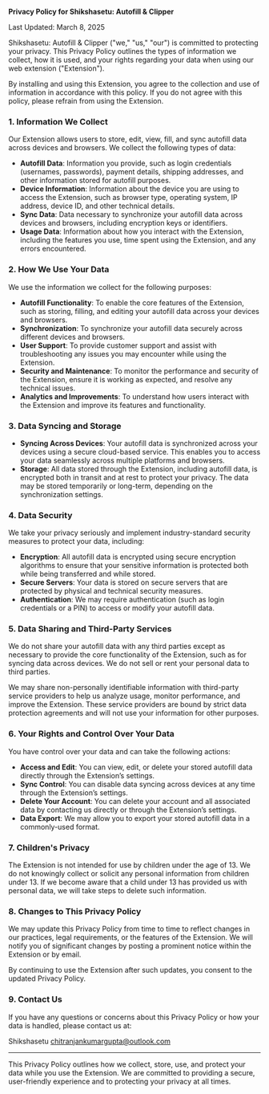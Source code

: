 **Privacy Policy for Shikshasetu: Autofill & Clipper**

Last Updated: March 8, 2025

Shikshasetu: Autofill & Clipper ("we," "us," "our") is committed to protecting your privacy. This Privacy Policy outlines the types of information we collect, how it is used, and your rights regarding your data when using our web extension ("Extension").

By installing and using this Extension, you agree to the collection and use of information in accordance with this policy. If you do not agree with this policy, please refrain from using the Extension.

### 1. **Information We Collect**

Our Extension allows users to store, edit, view, fill, and sync autofill data across devices and browsers. We collect the following types of data:

- **Autofill Data**: Information you provide, such as login credentials (usernames, passwords), payment details, shipping addresses, and other information stored for autofill purposes.
- **Device Information**: Information about the device you are using to access the Extension, such as browser type, operating system, IP address, device ID, and other technical details.
- **Sync Data**: Data necessary to synchronize your autofill data across devices and browsers, including encryption keys or identifiers.
- **Usage Data**: Information about how you interact with the Extension, including the features you use, time spent using the Extension, and any errors encountered.

### 2. **How We Use Your Data**

We use the information we collect for the following purposes:

- **Autofill Functionality**: To enable the core features of the Extension, such as storing, filling, and editing your autofill data across your devices and browsers.
- **Synchronization**: To synchronize your autofill data securely across different devices and browsers.
- **User Support**: To provide customer support and assist with troubleshooting any issues you may encounter while using the Extension.
- **Security and Maintenance**: To monitor the performance and security of the Extension, ensure it is working as expected, and resolve any technical issues.
- **Analytics and Improvements**: To understand how users interact with the Extension and improve its features and functionality.

### 3. **Data Syncing and Storage**

- **Syncing Across Devices**: Your autofill data is synchronized across your devices using a secure cloud-based service. This enables you to access your data seamlessly across multiple platforms and browsers.
- **Storage**: All data stored through the Extension, including autofill data, is encrypted both in transit and at rest to protect your privacy. The data may be stored temporarily or long-term, depending on the synchronization settings.

### 4. **Data Security**

We take your privacy seriously and implement industry-standard security measures to protect your data, including:

- **Encryption**: All autofill data is encrypted using secure encryption algorithms to ensure that your sensitive information is protected both while being transferred and while stored.
- **Secure Servers**: Your data is stored on secure servers that are protected by physical and technical security measures.
- **Authentication**: We may require authentication (such as login credentials or a PIN) to access or modify your autofill data.

### 5. **Data Sharing and Third-Party Services**

We do not share your autofill data with any third parties except as necessary to provide the core functionality of the Extension, such as for syncing data across devices. We do not sell or rent your personal data to third parties.

We may share non-personally identifiable information with third-party service providers to help us analyze usage, monitor performance, and improve the Extension. These service providers are bound by strict data protection agreements and will not use your information for other purposes.

### 6. **Your Rights and Control Over Your Data**

You have control over your data and can take the following actions:

- **Access and Edit**: You can view, edit, or delete your stored autofill data directly through the Extension’s settings.
- **Sync Control**: You can disable data syncing across devices at any time through the Extension’s settings.
- **Delete Your Account**: You can delete your account and all associated data by contacting us directly or through the Extension’s settings.
- **Data Export**: We may allow you to export your stored autofill data in a commonly-used format.

### 7. **Children's Privacy**

The Extension is not intended for use by children under the age of 13. We do not knowingly collect or solicit any personal information from children under 13. If we become aware that a child under 13 has provided us with personal data, we will take steps to delete such information.

### 8. **Changes to This Privacy Policy**

We may update this Privacy Policy from time to time to reflect changes in our practices, legal requirements, or the features of the Extension. We will notify you of significant changes by posting a prominent notice within the Extension or by email.

By continuing to use the Extension after such updates, you consent to the updated Privacy Policy.

### 9. **Contact Us**

If you have any questions or concerns about this Privacy Policy or how your data is handled, please contact us at:

Shikshasetu
chitranjankumargupta@outlook.com

---

This Privacy Policy outlines how we collect, store, use, and protect your data while you use the Extension. We are committed to providing a secure, user-friendly experience and to protecting your privacy at all times.